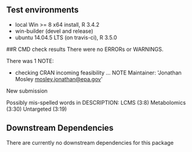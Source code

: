 ## Test environments
* local Win >= 8 x64 install, R 3.4.2
* win-builder (devel and release)
* ubuntu 14.04.5 LTS (on travis-ci), R 3.5.0

##R CMD check results
There were no ERRORs or WARNINGS.

There was 1 NOTE:
* checking CRAN incoming feasibility ... NOTE
Maintainer: 'Jonathan Mosley <mosley.jonathan@epa.gov>'

New submission

Possibly mis-spelled words in DESCRIPTION:
  LCMS (3:8)
  Metabolomics (3:30)
  Untargeted (3:19)

## Downstream Dependencies
There are currently no downstream dependencies for this package
